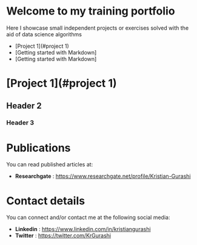 # Welcome to my training portfolio

Here I showcase small independent projects or exercises solved with the aid of data science algorithms

- [Project 1](#project 1)
- [Getting started with Markdown]
- [Getting started with Markdown]

# [Project 1](#project 1)
## Header 2
### Header 3
# Publications

You can read published articles at:

- **Researchgate** : https://www.researchgate.net/profile/Kristian-Gurashi

# Contact details 

You can connect and/or contact me at the following social media:

- **Linkedin** : https://www.linkedin.com/in/kristiangurashi
- **Twitter** : https://twitter.com/KrGurashi



